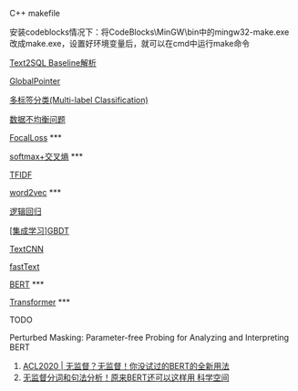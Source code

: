C++ makefile

安装codeblocks情况下：将CodeBlocks\MinGW\bin中的mingw32-make.exe改成make.exe，设置好环境变量后，就可以在cmd中运行make命令


[Text2SQL Baseline解析](Text2SQL/Text2SQL%20Baseline解析.md)

[GlobalPointer](InformationExtraction/NER/GlobalPointer/GlobalPointer.md)

[多标签分类(Multi-label Classification)](TextClassification/多标签分类(Multi-label%20Classification)/多标签分类(Multi-label%20Classification).md)

[数据不均衡问题](DataRelated/数据不均衡问题.md)

[FocalLoss](LossFunction/FocalLoss.md) ***

[softmax+交叉熵](LossFunction/softmax+交叉熵.md) ***

[TFIDF](Search/TFIDF.md)

[word2vec](WordEmbedding/word2vec.md) ***

[逻辑回归](BasicKnow/线性模型/逻辑回归.md)

[[集成学习]GBDT](BasicKnow/树模型&集成学习/[集成学习]GBDT.md)

[TextCNN](TextClassification/TextCNN/TextCNN.md)

[fastText](TextClassification/fastText/fastText.md)

[BERT](Pre-training/BERT/BERT.md) ***

[Transformer](Pre-training/Transformer/Transformer.md) ***



TODO

Perturbed Masking: Parameter-free Probing for Analyzing and Interpreting BERT

1. [ACL2020 | 无监督？无监督！你没试过的BERT的全新用法](https://aminer.cn/research_report/5f0d6f7b21d8d82f52e59dab)
2. [无监督分词和句法分析！原来BERT还可以这样用  科学空间](https://kexue.fm/archives/7476)

